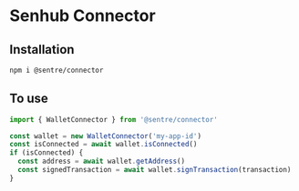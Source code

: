 # Senhub Connector

## Installation

```bash
npm i @sentre/connector
```

## To use

```ts
import { WalletConnector } from '@sentre/connector'

const wallet = new WalletConnector('my-app-id')
const isConnected = await wallet.isConnected()
if (isConnected) {
  const address = await wallet.getAddress()
  const signedTransaction = await wallet.signTransaction(transaction)
}
```
